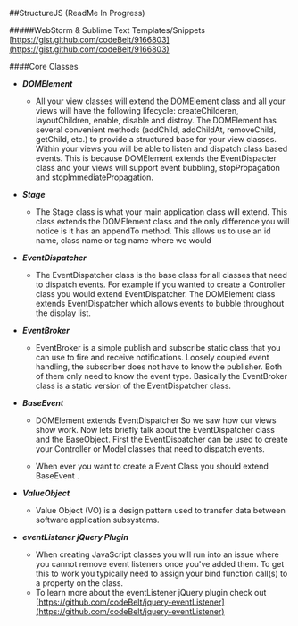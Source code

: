 ##StructureJS (ReadMe In Progress)

#####WebStorm & Sublime Text Templates/Snippets
[https://gist.github.com/codeBelt/9166803](https://gist.github.com/codeBelt/9166803)

####Core Classes
* ___DOMElement___
	* All your view classes will extend the DOMElement class and all your views will have the following lifecycle: createChilderen, layoutChildren, enable, disable and distroy. The DOMElement has several convenient methods (addChild, addChildAt, removeChild, getChild, etc.) to provide a structured base for your view classes. Within your views you will be able to listen and dispatch class based events. This is because DOMElement extends the EventDispacter class and your views will support event bubbling, stopPropagation and stopImmediatePropagation.		
	
* ___Stage___
	* The Stage class is what your main application class will extend. This class extends the DOMElement class and the only difference you will notice is it has an appendTo method. This allows us to use an id name, class name or tag name where we would 
	
* ___EventDispatcher___
	* The EventDispatcher class is the base class for all classes that need to dispatch events. For example if you wanted to create a Controller class you would extend EventDispatcher. The DOMElement class extends EventDispatcher which allows events to bubble throughout the display list. 
	
* ___EventBroker___
	* EventBroker is a simple publish and subscribe static class that you can use to fire and receive notifications. Loosely coupled event handling, the subscriber does not have to know the publisher. Both of them only need to know the event type. Basically the EventBroker class is a static version of the EventDispatcher class.

* ___BaseEvent___
	* DOMElement extends EventDispatcher
	So we saw how our views show work. Now lets briefly talk about the EventDispatcher class and the BaseObject. First the EventDispatcher can be used to create your Controller or Model classes that need to dispatch events.

	* When ever you want to create a Event Class you should extend BaseEvent .
	

* ___ValueObject___
	* Value Object (VO) is a design pattern used to transfer data between software application subsystems.
	
	
* ___eventListener jQuery Plugin___
	* When creating JavaScript classes you will run into an issue where you cannot remove event listeners once you've added them. To get this to work you typically need to assign your bind function call(s) to a property on the class. 
	* To learn more about the eventListener jQuery plugin check out [https://github.com/codeBelt/jquery-eventListener](https://github.com/codeBelt/jquery-eventListener)
